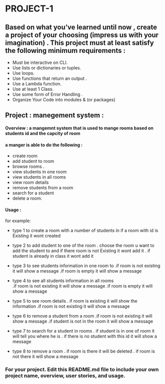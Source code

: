 # PROJECT-1

## Based on what you’ve learned until now , create a project of your choosing (impress us with your imagination) . This project must at least satisfy the following minimum requirements :

- Must be interactive on CLI.
- Use lists or dictionaries or tuples. 
- Use loops.
- Use functions that return an output . 
- Use a Lambda function.
- Use at least 1 Class.
- Use some form of Error Handling .
- Organize Your Code into modules & (or packages)

##  Project :  manegement system  :

#### Overview : a mangemnt system that is used to mange rooms based on students id  and the capcity of room 

#### a manger is able to do the following :
- create room 
- add student to room 
- browse rooms  . 
- view students in one room
- view students in all rooms
- view room details 
- remove students from a room  
- search for a student 
- delete a room.



#### Usage :
 for example:
 - type 1 to create a room with a number of students in 
    if a room with id is Existing it wont created   

 - type 2 to add student to one of the room 
    . choose the room u want to add the student to and if there room is not Existing it wont add it 
    . if student is already in class it wont add it 

 - type 3 to see students information in one room to 
    .if room is not existing it will show  a message 
    .if room is empty it will show  a message 
    
 - type 4 to see all students information in all rooms  
    .if room is not existing it will show  a message 
    .if room is empty it will show a message 

 - type 5 to see room details 
    . if room is existing it will show the information 
    .if room is not existing it will show  a message 

 - type 6 to remove a student from a room 
    .if room is not existing it will show a message 
    .if student is not in the room it will show a message 
 - type 7 to  search for a student in rooms 
    . if student is in one of room it will tell you where he is 
    . if there is no student with this id it will show a message 
 - type 8 to remove a room 
    . if room is there it will be deleted 
    . if room is not there it will show a message 






### For your project. Edit this README.md file to include your own project name,  overview, user stories, and usage. 
